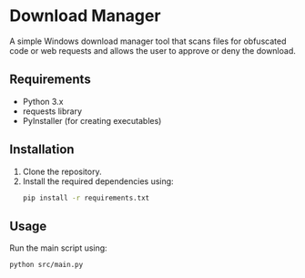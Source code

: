 # Download Manager

A simple Windows download manager tool that scans files for obfuscated code or web requests and allows the user to approve or deny the download.

## Requirements

- Python 3.x
- requests library
- PyInstaller (for creating executables)

## Installation

1. Clone the repository.
2. Install the required dependencies using:
    ```sh
    pip install -r requirements.txt
    ```

## Usage

Run the main script using:
```sh
python src/main.py

